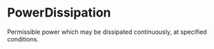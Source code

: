 PowerDissipation
================

Permissible power which may be dissipated continuously, at specified conditions.
